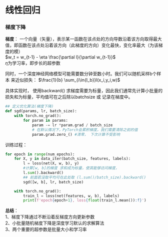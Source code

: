 # 线性回归

### 梯度下降
$\textbf{梯度}$： 一个向量（矢量），表示某一函数在该点处的方向导数沿着该方向取得最大值，即函数在该点处沿着该方向（此梯度的方向）变化最快，变化率最大（为该梯度的模）  
$w_t = w_{t-1} - \eta \frac{\partial l}{\partial w_{t-1}}$  
$\eta$为学习率，即步长的超参数

同时，一个深度神经网络模型可能需要数分钟至数小时。我们可以随机采样b个样本 来近似损失： 
$\frac{1}{b} \sum_{i\in{I_b}}l(x_i,y_i,w)$  

具体实现时， 使用backward() 求梯度需要为标量，因此我们通常先计算小批量的损失和为标量，平均值可在之后除以batchsize 或 记录在梯度中。

```python
## 定义优化算法(梯度下降)
def sgd(params, lr, batch_size):
    with torch.no_grad():
        for param in params:
            param -= lr *param.grad / batch_size
            # 在默认情况下，PyTorch会累积梯度，我们需要清除之前的值
            param.grad.zero_() #清零， 下次计算不受影响

```

训练过程：

```python
for epoch in range(num_epochs):
    for X, y in data_iter(batch_size, features, labels):
        l = loss(net(X, w, b), y)
        #计算[w, b]的梯度 求和成为标量，使其能够访问梯度，
        l.sum().backward()
        ## 前面若没取平均可在此处取 (l.sum()/batch_size).backward()
        sgd([w, b], lr, batch_size)

    with torch.no_grad():
        train_l = loss(net(features, w, b), labels)
        print(f'epoch{epoch+1}, loss{float(train_l.mean()):f}')
```

$\textbf{总结}$：  
1、梯度下降通过不断沿着反梯度方向更新参数  
2、小批量随机梯度下降是深度学习默认的求解算法  
3、两个重要的超参数是批量大小和学习率  
